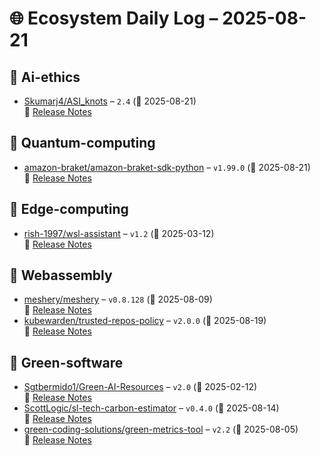 # 🌐 Ecosystem Daily Log – 2025-08-21

## 🔹 Ai-ethics
- [Skumarj4/ASI_knots](https://github.com/Skumarj4/ASI_knots/releases/tag/2.4) – `2.4` (📅 2025-08-21)  
  🔗 [Release Notes](https://github.com/Skumarj4/ASI_knots/releases/tag/2.4)

## 🔹 Quantum-computing
- [amazon-braket/amazon-braket-sdk-python](https://github.com/amazon-braket/amazon-braket-sdk-python/releases/tag/v1.99.0) – `v1.99.0` (📅 2025-08-21)  
  🔗 [Release Notes](https://github.com/amazon-braket/amazon-braket-sdk-python/releases/tag/v1.99.0)

## 🔹 Edge-computing
- [rish-1997/wsl-assistant](https://github.com/rish-1997/wsl-assistant/releases/tag/v1.2) – `v1.2` (📅 2025-03-12)  
  🔗 [Release Notes](https://github.com/rish-1997/wsl-assistant/releases/tag/v1.2)

## 🔹 Webassembly
- [meshery/meshery](https://github.com/meshery/meshery/releases/tag/v0.8.128) – `v0.8.128` (📅 2025-08-09)  
  🔗 [Release Notes](https://github.com/meshery/meshery/releases/tag/v0.8.128)
- [kubewarden/trusted-repos-policy](https://github.com/kubewarden/trusted-repos-policy/releases/tag/v2.0.0) – `v2.0.0` (📅 2025-08-19)  
  🔗 [Release Notes](https://github.com/kubewarden/trusted-repos-policy/releases/tag/v2.0.0)

## 🔹 Green-software
- [Sgtbermido1/Green-AI-Resources](https://github.com/Sgtbermido1/Green-AI-Resources/releases/tag/v2.0) – `v2.0` (📅 2025-02-12)  
  🔗 [Release Notes](https://github.com/Sgtbermido1/Green-AI-Resources/releases/tag/v2.0)
- [ScottLogic/sl-tech-carbon-estimator](https://github.com/ScottLogic/sl-tech-carbon-estimator/releases/tag/v0.4.0) – `v0.4.0` (📅 2025-08-14)  
  🔗 [Release Notes](https://github.com/ScottLogic/sl-tech-carbon-estimator/releases/tag/v0.4.0)
- [green-coding-solutions/green-metrics-tool](https://github.com/green-coding-solutions/green-metrics-tool/releases/tag/v2.2) – `v2.2` (📅 2025-08-05)  
  🔗 [Release Notes](https://github.com/green-coding-solutions/green-metrics-tool/releases/tag/v2.2)